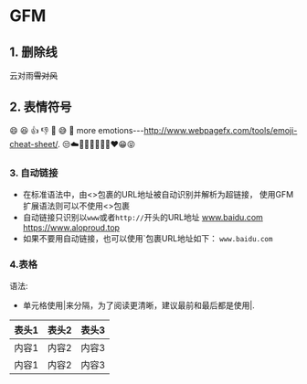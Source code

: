 # GFM

## 1. 删除线

云对雨~~雪对风~~

## 2. 表情符号

:smile:
:laughing:
:+1:
:-1:
:clap:
:sweat_smile:
:shit:
more emotions---<http://www.webpagefx.com/tools/emoji-cheat-sheet/>.
😒☁️👨🏾‍🤝‍👨🏻📱❤️😁😝

### 3. 自动链接

- 在标准语法中，由<>包裹的URL地址被自动识别并解析为超链接，
  使用GFM扩展语法则可以不使用<>包裹
- 自动链接只识别以`www`或者``http://``开头的URL地址
  www.baidu.com
  <https://www.aloproud.top>
- 如果不要用自动链接，也可以使用\`包裹URL地址如下：
  `www.baidu.com`

### 4.表格

语法:

- 单元格使用|来分隔，为了阅读更清晰，建议最前和最后都是使用|.

| 表头1 | 表头2 | 表头3 |
| ----- | ----- | ----- |
| 内容1 | 内容2 | 内容3 |
| 内容1 | 内容2 | 内容3 |

